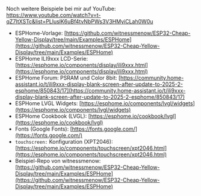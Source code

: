 Noch weitere Beispiele bei mir auf YouTube: 
<https://www.youtube.com/watch?v=t-qZ7ItXSTc&list=PLluslK6uBf4tvNbPWs3V3HMyiCLah0W0u>



* ESPHome-Vorlage: [https://github.com/witnessmenow/ESP32-Cheap-Yellow-Display/tree/main/Examples/ESPHome](https://github.com/witnessmenow/ESP32-Cheap-Yellow-Display/tree/main/Examples/ESPHome)
* ESPHome ILI9xxx LCD-Serie: [https://esphome.io/components/display/ili9xxx.html](https://esphome.io/components/display/ili9xxx.html)
* ESPHome Forum: PSRAM und Color 8bit: [https://community.home-assistant.io/t/ili9xxx-display-blank-screen-after-update-to-2025-2-esphome/850843/17](https://community.home-assistant.io/t/ili9xxx-display-blank-screen-after-update-to-2025-2-esphome/850843/17)
* ESPHome LVGL Widgets: [https://esphome.io/components/lvgl/widgets](https://esphome.io/components/lvgl/widgets)
* ESPHome Cookbook (LVGL): [https://esphome.io/cookbook/lvgl](https://esphome.io/cookbook/lvgl)
* Fonts (Google Fonts): [https://fonts.google.com/](https://fonts.google.com/)
* `touchscreen:` Konfiguration (XPT2046): [https://esphome.io/components/touchscreen/xpt2046.html](https://esphome.io/components/touchscreen/xpt2046.html)
* Beispiel-Repo von witnessmenow: [https://github.com/witnessmenow/ESP32-Cheap-Yellow-Display/tree/main/Examples/ESPHome](https://github.com/witnessmenow/ESP32-Cheap-Yellow-Display/tree/main/Examples/ESPHome)


